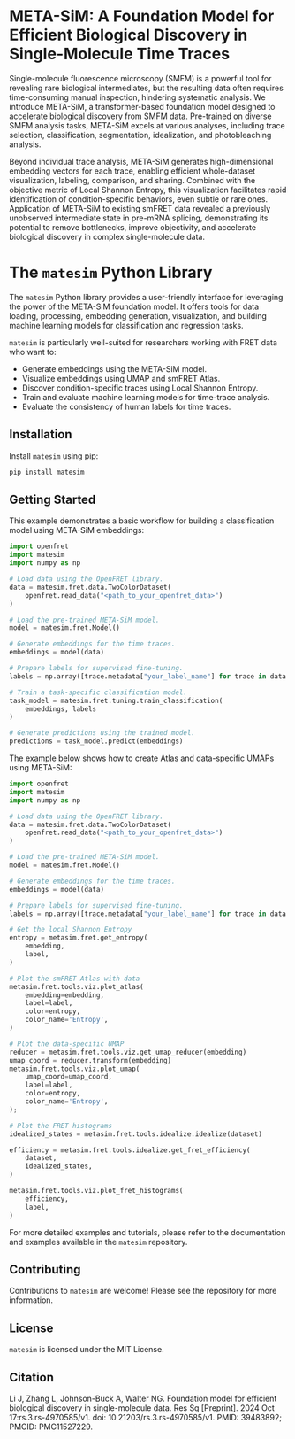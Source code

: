 # META-SiM: A Foundation Model for Efficient Biological Discovery in Single-Molecule Time Traces

Single-molecule fluorescence microscopy (SMFM) is a powerful tool for revealing rare biological intermediates, but the resulting data often requires time-consuming manual inspection, hindering systematic analysis.  We introduce META-SiM, a transformer-based foundation model designed to accelerate biological discovery from SMFM data. Pre-trained on diverse SMFM analysis tasks, META-SiM excels at various analyses, including trace selection, classification, segmentation, idealization, and photobleaching analysis.

Beyond individual trace analysis, META-SiM generates high-dimensional embedding vectors for each trace, enabling efficient whole-dataset visualization, labeling, comparison, and sharing.  Combined with the objective metric of Local Shannon Entropy, this visualization facilitates rapid identification of condition-specific behaviors, even subtle or rare ones.  Application of META-SiM to existing smFRET data revealed a previously unobserved intermediate state in pre-mRNA splicing, demonstrating its potential to remove bottlenecks, improve objectivity, and accelerate biological discovery in complex single-molecule data.

# The `matesim` Python Library

The `matesim` Python library provides a user-friendly interface for leveraging the power of the META-SiM foundation model.  It offers tools for data loading, processing, embedding generation, visualization, and building machine learning models for classification and regression tasks.

`matesim` is particularly well-suited for researchers working with FRET data who want to:

* Generate embeddings using the META-SiM model.
* Visualize embeddings using UMAP and smFRET Atlas.
* Discover condition-specific traces using Local Shannon Entropy.
* Train and evaluate machine learning models for time-trace analysis.
* Evaluate the consistency of human labels for time traces.

## Installation

Install `matesim` using pip:

```bash
pip install matesim
```

## Getting Started

This example demonstrates a basic workflow for building a classification model using META-SiM embeddings:

```python
import openfret
import matesim
import numpy as np

# Load data using the OpenFRET library.
data = matesim.fret.data.TwoColorDataset(
    openfret.read_data("<path_to_your_openfret_data>")
)

# Load the pre-trained META-SiM model.
model = matesim.fret.Model()

# Generate embeddings for the time traces.
embeddings = model(data)

# Prepare labels for supervised fine-tuning.
labels = np.array([trace.metadata["your_label_name"] for trace in data.traces])

# Train a task-specific classification model.
task_model = matesim.fret.tuning.train_classification(
    embeddings, labels
)

# Generate predictions using the trained model.
predictions = task_model.predict(embeddings)
```

The example below shows how to create Atlas and data-specific UMAPs using META-SiM:

```python
import openfret
import matesim
import numpy as np

# Load data using the OpenFRET library.
data = matesim.fret.data.TwoColorDataset(
    openfret.read_data("<path_to_your_openfret_data>")
)

# Load the pre-trained META-SiM model.
model = matesim.fret.Model()

# Generate embeddings for the time traces.
embeddings = model(data)

# Prepare labels for supervised fine-tuning.
labels = np.array([trace.metadata["your_label_name"] for trace in data.traces])

# Get the local Shannon Entropy
entropy = metasim.fret.get_entropy(
    embedding,
    label,
)

# Plot the smFRET Atlas with data
metasim.fret.tools.viz.plot_atlas(
    embedding=embedding,
    label=label,
    color=entropy,
    color_name='Entropy',
)

# Plot the data-specific UMAP
reducer = metasim.fret.tools.viz.get_umap_reducer(embedding)
umap_coord = reducer.transform(embedding)
metasim.fret.tools.viz.plot_umap(
    umap_coord=umap_coord,
    label=label,
    color=entropy,
    color_name='Entropy',
);

# Plot the FRET histograms
idealized_states = metasim.fret.tools.idealize.idealize(dataset)

efficiency = metasim.fret.tools.idealize.get_fret_efficiency(
    dataset,
    idealized_states,
)

metasim.fret.tools.viz.plot_fret_histograms(
    efficiency,
    label,
)
```

For more detailed examples and tutorials, please refer to the documentation and examples available in the `matesim` repository.

## Contributing

Contributions to `matesim` are welcome! Please see the repository for more information.

## License

`matesim` is licensed under the MIT License.

## Citation

Li J, Zhang L, Johnson-Buck A, Walter NG. Foundation model for efficient biological discovery in single-molecule data. Res Sq [Preprint]. 2024 Oct 17:rs.3.rs-4970585/v1. doi: 10.21203/rs.3.rs-4970585/v1. PMID: 39483892; PMCID: PMC11527229.
